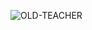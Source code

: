 ![OLD-TEACHER](https://user-images.githubusercontent.com/86411102/147601209-1a40a558-965b-4544-b675-3c276a93a784.PNG)
